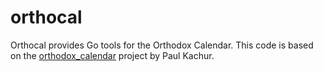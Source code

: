 # orthocal
Orthocal provides Go tools for the Orthodox Calendar. This code is based on the
[orthodox_calendar](https://github.com/paulkachur/orthodox_calendar) project by
Paul Kachur.
